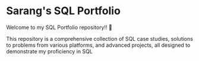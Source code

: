 
# Sarang's SQL Portfolio

Welcome to my SQL Portfolio repository!! 🚀

This repository is a comprehensive collection of SQL case studies, solutions to problems from various platforms, and advanced projects, all designed to demonstrate my proficiency in SQL

